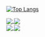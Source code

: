 <!--
**bbaobelief/bbaobelief** is a ✨ _special_ ✨ repository because its `README.md` (this file) appears on your GitHub profile.

Here are some ideas to get you started:

- 🔭 I’m currently working on ...
- 🌱 I’m currently learning ...
- 👯 I’m looking to collaborate on ...
- 🤔 I’m looking for help with ...
- 💬 Ask me about ...
- 📫 How to reach me: ...
- 😄 Pronouns: ...
- ⚡ Fun fact: ...
-->

[![Top Langs](https://github-readme-stats.vercel.app/api/top-langs/?username=bbaobelief&layout=compact&hide=css,html)](https://github.com/bbaobelief/bbaobelief)

<a href="https://github.com/bbaobelief/gecko">
  <img align="center" src="https://github-readme-stats.vercel.app/api/pin/?username=bbaobelief&repo=gecko" />
</a>

<a href="https://github.com/bbaobelief/apiserver">
  <img align="center" src="https://github-readme-stats.vercel.app/api/pin/?username=bbaobelief&repo=apiserver" />
</a>

<br />
<a href="https://github.com/bbaobelief/deep-learning">
  <img align="center" src="https://github-readme-stats.vercel.app/api/pin/?username=bbaobelief&repo=deep-learning" />
</a>

<a href="https://github.com/bbaobelief/aio_proxy">
  <img align="center" src="https://github-readme-stats.vercel.app/api/pin/?username=bbaobelief&repo=aio_proxy" />
</a>
<br />
